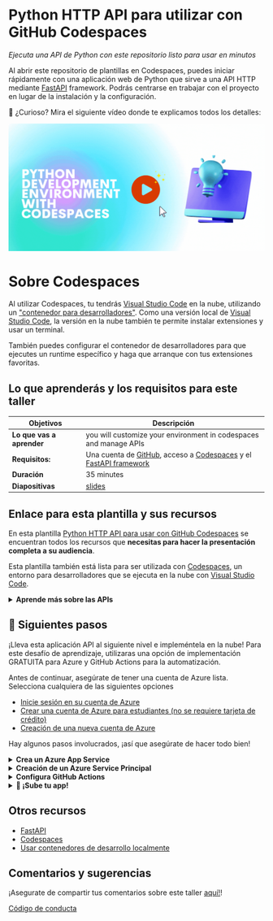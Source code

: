 # Python HTTP API para utilizar con GitHub Codespaces

_Ejecuta una API de Python con este repositorio listo para usar en minutos_

Al abrir este repositorio de plantillas en Codespaces, puedes iniciar rápidamente con una aplicación web de Python que sirve a una API HTTP mediante  [FastAPI](https://fastapi.tiangolo.com/) framework. 
Podrás centrarse en trabajar con el proyecto en lugar de la instalación y la configuración.


🤔 ¿Curioso? Mira el siguiente vídeo donde te explicamos todos los detalles:

[![Video de Entorno de desarrollo Python con Codespaces](../../images/banner.gif)](https://youtu.be/_i9Pywj3rSg "Entorno de desarrollo Python con Codespaces")

# Sobre Codespaces

Al utilizar Codespaces, tu tendrás [Visual Studio Code](https://visualstudio.microsoft.com/?WT.mc_id=academic-77460-alfredodeza) en la nube, utilizando un ["contenedor para desarrolladores"](https://containers.dev/). Como una versión local de [Visual Studio Code](https://visualstudio.microsoft.com/?WT.mc_id=academic-77460-alfredodeza), la versión en la nube también te permite instalar extensiones y usar un terminal.

También puedes configurar el contenedor de desarrolladores para que ejecutes un runtime específico y haga que arranque con tus extensiones favoritas.

## Lo que aprenderás y los requisitos para este taller

| **Objetivos**              | Descripción                                    |
| ----------------------------- | --------------------------------------------------------------------- |
| **Lo que vas a aprender**       | you will customize your environment in codespaces and manage APIs               |
| **Requisitos:**          | Una cuenta de [GitHub](https://github.com), acceso a [Codespaces](https://github.com/features/codespaces) y el [FastAPI framework](https://fastapi.tiangolo.com/) |
| **Duración**                  | 35 minutes                                                                |
| **Diapositivas**                  | [slides](./slides_es.pptx) |

## Enlace para esta plantilla y sus recursos

En esta plantilla [Python HTTP API para usar con GitHub Codespaces](https://github.com/microsoft/codespaces-project-template-py) se encuentran todos los recursos que **necesitas para hacer la presentación completa a su audiencia**.

Esta plantilla también está lista para ser utilizada con [Codespaces](https://github.com/features/codespaces), un entorno para desarrolladores que se ejecuta en la nube con [Visual Studio Code](https://visualstudio.microsoft.com/?WT.mc_id=academic-77460-alfredodeza).

<details>
   <summary><strong>Aprende más sobre las APIs</strong></summary>

   Una API (Interfaz de programación de aplicaciones) describe una forma en que dos equipos interactúan.
   Una API HTTP permite que un equipo conectado a Internet envíe una solicitud HTTP a otro equipo conectado a Internet y recibirá una respuesta. Por ejemplo, mi equipo podría enviar una solicitud a `http://a-weather-website-api.com/api/city=Los+Angeles` y recibirá datos como  `{"high": 72, "low": 66}`.

   Las API HTTP a menudo proporcionan datos o funcionalidad que es exclusiva de un servicio, como la API de ejemplo para el sitio web meteorológico. Un sitio web meteorológico podría proporcionar endpoints de API adicionales para otras funciones relacionadas con el clima, como próximos pronósticos o datos históricos. Cualquier sitio web puede decidir ofrecer una API si cree que tiene una funcionalidad útil para compartir con otras computadoras. **En este proyecto, ejecutarás una API HTTP que genera un token aleatorio.**


</details>

## 🚀 Siguientes pasos

¡Lleva esta aplicación API al siguiente nivel e impleméntela en la nube! Para este desafío de aprendizaje, utilizaras una opción de implementación GRATUITA para Azure y GitHub Actions para la automatización.

Antes de continuar, asegúrate de tener una cuenta de Azure lista. Selecciona cualquiera de las siguientes opciones

- [Inicie sesión en su cuenta de Azure](https://azure.microsoft.com/en-US/?WT.mc_id=academic-77460-alfredodeza)
- [Crear una cuenta de Azure para estudiantes (no se requiere tarjeta de crédito)](https://azure.microsoft.com/free/students/?WT.mc_id=academic-77460-alfredodeza)
- [Creación de una nueva cuenta de Azure](https://azure.microsoft.com/en-US/?WT.mc_id=academic-77460-alfredodeza)

Hay algunos pasos involucrados, ¡así que asegúrate de hacer todo bien!

<details>
<summary><b>Crea un Azure App Service</b></summary>

¡Ahora, vas a configurar la implementación automática de la aplicación usando Azure más GitHub Actions! Sin embargo, primero debes configurar algunos servicios de Azure.

1. Abre [Azure Cloud Shell](https://shell.azure.com/?WT.mc_id=academic-77460-alfredodeza).
1. Usa el Bash Shell (¡no PowerShell!) para estos pasos.
1. Si dice "You have no storage mounted", seleccione una suscripción en su cuenta y haga clic en "Create storage". Cloud Shell utiliza ese recurso de almacenamiento para almacenar los datos generados durante las sesiones de shell.

1. Crea un *Resource Group* que agrupe los diferentes recursos de Azure usados para la aplicación:

```
az group create --name demo-fastapi --location "East US"
```
1. Veras una respuesta JSON con detalles sobre el recurso recién creado, para este comando y todos los comandos que siguen.
1. Crea el *App Service Plan* **GRATIS**:
```
az appservice plan create --name "demo-fastapi" --resource-group demo-fastapi --is-linux --sku FREE
```
1. Crea un identificador aleatorio para un nombre de aplicación web único:
```
let "randomIdentifier=$RANDOM*$RANDOM"
```
1. Crea el *Web App Service* con un contenedor placeholder utilizando la variable 'randomIdentifier' de antes:
```
az webapp create --name "demo-fastapi-$randomIdentifier" --resource-group demo-fastapi --plan demo-fastapi --runtime "PYTHON:3.9"
```
1. Dirígete al Portal de Azure [App Services list](https://portal.azure.com/#view/HubsExtension/BrowseResource/resourceType/Microsoft.Web%2Fsites) y confirma que el servicio recién creado aparece en la lista.
</details>


<details>
<summary><b>Creación de un Azure Service Principal</b></summary>

A continuación, crea un Azure Service Principal, este es un tipo especial de cuenta que tiene los permisos necesarios para autenticarse desde GitHub a Azure:

1. Busca el ID de tu suscripción de Azure [en el Portal de Azure](https://portal.azure.com/#view/Microsoft_Azure_Billing/SubscriptionsBlade?WT.mc_id=academic-77460-alfredodeza) o [siguiendo esta guía](https://learn.microsoft.com/azure/azure-portal/get-subscription-tenant-id?WT.mc_id=academic-77460-alfredodeza).
1. Crea un Service Principal con un rol de "contributor" que permita realizar cambios en cualquier recurso de esa suscripción. Reemplace $AZURE_SUBSCRIPTION_ID por el ID que encontraste en el paso 1 y ejecuta este comando:


```
az ad sp create-for-rbac --name "CICD" --role contributor --scopes /subscriptions/$AZURE_SUBSCRIPTION_ID --sdk-auth
```

1. Captura la salida y agrégala como un [Secreto del repositorio de Github](/../../settings/secrets/actions/new) con el nombre `AZURE_CREDENTIALS`.

</details>

<details>

<summary><b>Configura GitHub Actions</b></summary>

Ahora que ha creado todos los recursos de Azure, debes actualizar el archivo del workflow de GitHub Action con el nombre de su aplicación web.

1. Busca el nombre de tu aplicación. Debería tener un aspecto similar a `demo-fastapi-97709018` pero con un número aleatorio diferente al final, y puedes encontrarlo en Azure Portal o con los comandos de Cloud Shell.
2. Abre el archivo [.github/workflows/web_app.yml](/.. /.. /edit/main/.github/workflows/web_app.yml) y actualiza el valor de `AZURE_WEBAPP_NAME` al nombre de tu aplicación.

</details>

<details>
<summary><b>🏃 ¡Sube tu app!</b></summary>

Antes de continuar, verifica lo siguiente:

1. Has creado un Azure Service Principal y la has guardado un [repositorio secreto](/../../settings/secrets/) como `AZURE_CREDENTIALS`.
1. Has creado un [App Service](https://portal.azure.com/#view/HubsExtension/BrowseResource/resourceType/Microsoft.Web%2Fsites) con un nombre válido y el sitio ya está disponible con el contenido estático predeterminado.

Para implementar:

1. Ve a [acciones del repositorio](/../../actions/workflows/web_app.yml)y haz clic en _Run workflow_ y luego en el botón verde para ejecutarlo.

**La implementación puede tardar un par de minutos**. Asegúrate de ver los registros en Azure Cloud Shell para comprobar el progreso:

```
az webapp log tail --name $AZURE_WEBAPP_NAME --resource-group $AZURE_RESOURCE_GROUP
```

### Eliminando recursos cuando se complete

Después de la implementación, asegúrate de limpiar los recursos eliminando el grupo de recursos. Puedes hacerlo en Azure Cloud Shell haciendo referencia al nombre del grupo que creó inicialmente (`demo-fastapi` en los ejemplos):

```
az group delete --name demo-fastapi
```

### Solución de problemas de implementación

Al implementar, es posible que encuentres errores o problemas, ya sea en la parte de automatización (GitHub Actions) o en el momento de implementarlo (Azure Web Apps).

Si tienes problemas, comprueba los registros en el portal o usa lo siguiente con la CLI de Azure:

```
az webapp log tail --name $AZURE_WEBAPP_NAME --resource-group $AZURE_RESOURCE_GROUP
```

Actualice ambas variables para que coincidan con tu entorno.

</details>


## Otros recursos

- [FastAPI](https://fastapi.tiangolo.com/)
- [Codespaces](https://github.com/features/codespaces)
- [Usar contenedores de desarrollo localmente](https://github.com/Microsoft/vscode-remote-try-python)


## Comentarios y sugerencias

¡Asegurate de compartir tus comentarios sobre este taller [aquí!](https://forms.office.com/r/MdhJWMZthR)!

[Código de conducta](../../CODE_OF_CONDUCT.md)
